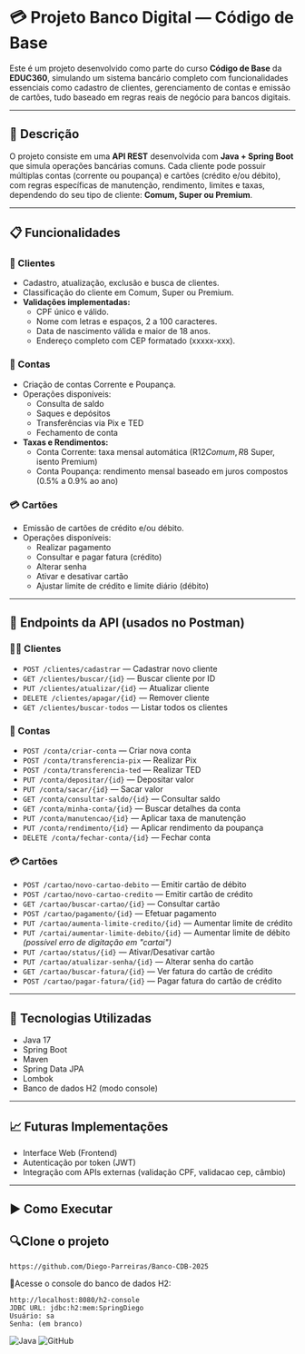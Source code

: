 # 💳 Projeto Banco Digital — Código de Base

Este é um projeto desenvolvido como parte do curso **Código de Base** da **EDUC360**, simulando um sistema bancário completo com funcionalidades essenciais como cadastro de clientes, gerenciamento de contas e emissão de cartões, tudo baseado em regras reais de negócio para bancos digitais.

---

## 📌 Descrição

O projeto consiste em uma **API REST** desenvolvida com **Java + Spring Boot** que simula operações bancárias comuns. Cada cliente pode possuir múltiplas contas (corrente ou poupança) e cartões (crédito e/ou débito), com regras específicas de manutenção, rendimento, limites e taxas, dependendo do seu tipo de cliente: **Comum, Super ou Premium**.

---

## 📋 Funcionalidades

### 👥 Clientes
- Cadastro, atualização, exclusão e busca de clientes.
- Classificação do cliente em Comum, Super ou Premium.
- **Validações implementadas:**
  - CPF único e válido.
  - Nome com letras e espaços, 2 a 100 caracteres.
  - Data de nascimento válida e maior de 18 anos.
  - Endereço completo com CEP formatado (xxxxx-xxx).

### 🏦 Contas
- Criação de contas Corrente e Poupança.
- Operações disponíveis:
  - Consulta de saldo
  - Saques e depósitos
  - Transferências via Pix e TED
  - Fechamento de conta
- **Taxas e Rendimentos:**
  - Conta Corrente: taxa mensal automática (R$12 Comum, R$8 Super, isento Premium)
  - Conta Poupança: rendimento mensal baseado em juros compostos (0.5% a 0.9% ao ano)

### 💳 Cartões
- Emissão de cartões de crédito e/ou débito.
- Operações disponíveis:
  - Realizar pagamento
  - Consultar e pagar fatura (crédito)
  - Alterar senha
  - Ativar e desativar cartão
  - Ajustar limite de crédito e limite diário (débito)

---

## 🔗 Endpoints da API (usados no Postman)

### 🧑‍💼 Clientes
- `POST /clientes/cadastrar` — Cadastrar novo cliente
- `GET /clientes/buscar/{id}` — Buscar cliente por ID
- `PUT /clientes/atualizar/{id}` — Atualizar cliente
- `DELETE /clientes/apagar/{id}` — Remover cliente
- `GET /clientes/buscar-todos` — Listar todos os clientes

### 💼 Contas
- `POST /conta/criar-conta` — Criar nova conta
- `POST /conta/transferencia-pix` — Realizar Pix
- `POST /conta/transferencia-ted` — Realizar TED
- `PUT /conta/depositar/{id}` — Depositar valor
- `PUT /conta/sacar/{id}` — Sacar valor
- `GET /conta/consultar-saldo/{id}` — Consultar saldo
- `GET /conta/minha-conta/{id}` — Buscar detalhes da conta
- `PUT /conta/manutencao/{id}` — Aplicar taxa de manutenção
- `PUT /conta/rendimento/{id}` — Aplicar rendimento da poupança
- `DELETE /conta/fechar-conta/{id}` — Fechar conta

### 💳 Cartões
- `POST /cartao/novo-cartao-debito` — Emitir cartão de débito
- `POST /cartao/novo-cartao-credito` — Emitir cartão de crédito
- `GET /cartao/buscar-cartao/{id}` — Consultar cartão
- `POST /cartao/pagamento/{id}` — Efetuar pagamento
- `PUT /cartao/aumenta-limite-credito/{id}` — Aumentar limite de crédito
- `PUT /cartai/aumentar-limite-debito/{id}` — Aumentar limite de débito *(possível erro de digitação em "cartai")*
- `PUT /cartao/status/{id}` — Ativar/Desativar cartão
- `PUT /cartao/atualizar-senha/{id}` — Alterar senha do cartão
- `GET /cartao/buscar-fatura/{id}` — Ver fatura do cartão de crédito
- `POST /cartao/pagar-fatura/{id}` — Pagar fatura do cartão de crédito

---

## 🧰 Tecnologias Utilizadas

- Java 17
- Spring Boot
- Maven
- Spring Data JPA
- Lombok
- Banco de dados H2 (modo console)

---

## 📈 Futuras Implementações

- Interface Web (Frontend)
- Autenticação por token (JWT)
- Integração com APIs externas (validação CPF, validacao cep, câmbio)


---

## ▶️ Como Executar


## 🔍Clone o projeto
    https://github.com/Diego-Parreiras/Banco-CDB-2025


📌Acesse o console do banco de dados H2:
```
http://localhost:8080/h2-console
JDBC URL: jdbc:h2:mem:SpringDiego
Usuário: sa
Senha: (em branco)
```
![Java](https://img.shields.io/badge/java-%23ED8B00.svg?style=for-the-badge&logo=openjdk&logoColor=white) ![GitHub](https://img.shields.io/badge/github-%23121011.svg?style=for-the-badge&logo=github&logoColor=white)